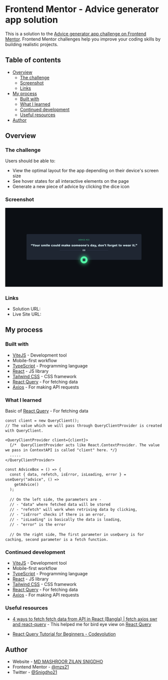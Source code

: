 # Frontend Mentor - Advice generator app solution

This is a solution to the [Advice generator app challenge on Frontend Mentor](https://www.frontendmentor.io/challenges/advice-generator-app-QdUG-13db). Frontend Mentor challenges help you improve your coding skills by building realistic projects.

## Table of contents

- [Overview](#overview)
  - [The challenge](#the-challenge)
  - [Screenshot](#screenshot)
  - [Links](#links)
- [My process](#my-process)
  - [Built with](#built-with)
  - [What I learned](#what-i-learned)
  - [Continued development](#continued-development)
  - [Useful resources](#useful-resources)
- [Author](#author)

## Overview

### The challenge

Users should be able to:

- View the optimal layout for the app depending on their device's screen size
- See hover states for all interactive elements on the page
- Generate a new piece of advice by clicking the dice icon

### Screenshot

![](./public/localhost_5173_.png)

### Links

- Solution URL: [](https://github.com/mzs21/advice-app-generator)
- Live Site URL: [](https://mzs21.github.io/advice-app-generator/)

## My process

### Built with

- [ViteJS](https://vitejs.dev/) - Development tool
- Mobile-first workflow
- [TypeScript](https://www.typescriptlang.org/) - Programming language
- [React](https://reactjs.org/) - JS library
- [Tailwind CSS](https://tailwindcss.com/) - CSS framework
- [React Query](https://react-query-v3.tanstack.com/) - For fetching data
- [Axios](https://axios-http.com/) - For making API requests

### What I learned

Basic of [React Query](https://react-query-v3.tanstack.com/) - For fetching data

```tsx
const client = new QueryClient();
// The value which we will pass through QueryClientProvider is created with QueryClient.
```

```tsx
<QueryClientProvider client={client}>
  {/*  QueryClientProvider acts like React.ContextProvider. The value we pass in ContextAPI is called "client" here. */}
  .....
</QueryClientProvider>
```

```tsx
const AdviceBox = () => {
  const { data, refetch, isError, isLoading, error } = useQuery("advice", () =>
    getAdvice()
  );

  // On the left side, the parameters are -
  // - "data" where fetched data will be stored
  // - "refetch" will work when retriving data by clicking,
  // - "isError" checks if there is an error,
  // - "isLoading" is basically the data is loading,
  // - "error" is the error

  // On the right side, The first parameter in useQuery is for caching, second parameter is a fetch function.
```

### Continued development

- [ViteJS](https://vitejs.dev/) - Development tool
- Mobile-first workflow
- [TypeScript](https://www.typescriptlang.org/) - Programming language
- [React](https://reactjs.org/) - JS library
- [Tailwind CSS](https://tailwindcss.com/) - CSS framework
- [React Query](https://react-query-v3.tanstack.com/) - For fetching data
- [Axios](https://axios-http.com/) - For making API requests

### Useful resources

- [4 ways to fetch fetch data from API in React (Bangla) | fetch axios swr and react-query](https://youtu.be/7exOfIAKuWU) - This helped me for bird eye view on [React Query](https://react-query-v3.tanstack.com/)

- [React Query Tutorial for Beginners - Codevolution](https://youtube.com/playlist?list=PLC3y8-rFHvwjTELCrPrcZlo6blLBUspd2)

## Author

- Website - [MD MASHROOR ZILAN SNIGDHO](https://www.linkedin.com/in/mdmzs/)
- Frontend Mentor - [@mzs21](https://www.frontendmentor.io/profile/mzs21)
- Twitter - [@Snigdho21](https://twitter.com/Snigdho21)
